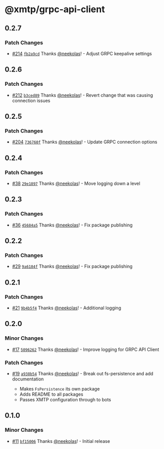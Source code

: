 # @xmtp/grpc-api-client

## 0.2.7

### Patch Changes

- [#214](https://github.com/xmtp/xmtp-node-js-tools/pull/214) [`fb2a9cd`](https://github.com/xmtp/xmtp-node-js-tools/commit/fb2a9cde0921d15d2f85fb9f6031d881ab5c67b7) Thanks [@neekolas](https://github.com/neekolas)! - Adjust GRPC keepalive settings

## 0.2.6

### Patch Changes

- [#212](https://github.com/xmtp/xmtp-node-js-tools/pull/212) [`b3ced89`](https://github.com/xmtp/xmtp-node-js-tools/commit/b3ced89c511621d79446e1d0a4ede4381342c80c) Thanks [@neekolas](https://github.com/neekolas)! - Revert change that was causing connection issues

## 0.2.5

### Patch Changes

- [#204](https://github.com/xmtp/xmtp-node-js-tools/pull/204) [`736760f`](https://github.com/xmtp/xmtp-node-js-tools/commit/736760f67ab512f91d79044a5e082ed105b52a1a) Thanks [@neekolas](https://github.com/neekolas)! - Update GRPC connection options

## 0.2.4

### Patch Changes

- [#38](https://github.com/xmtp/bot-kit-pro/pull/38) [`29e1897`](https://github.com/xmtp/bot-kit-pro/commit/29e1897e96a039786ab69a86555aa433b65d5814) Thanks [@neekolas](https://github.com/neekolas)! - Move logging down a level

## 0.2.3

### Patch Changes

- [#36](https://github.com/xmtp/bot-kit-pro/pull/36) [`45684a5`](https://github.com/xmtp/bot-kit-pro/commit/45684a513d306d4eff3503451a6a3fcd3c42dfb2) Thanks [@neekolas](https://github.com/neekolas)! - Fix package publishing

## 0.2.2

### Patch Changes

- [#29](https://github.com/xmtp/bot-kit-pro/pull/29) [`9a6184f`](https://github.com/xmtp/bot-kit-pro/commit/9a6184fb5d169c4c009bcf39949f37ef882e38fc) Thanks [@neekolas](https://github.com/neekolas)! - Fix package publishing

## 0.2.1

### Patch Changes

- [#21](https://github.com/xmtp/bot-kit-pro/pull/21) [`9b4b5f4`](https://github.com/xmtp/bot-kit-pro/commit/9b4b5f4abfa2765267467fa8a30339bd9297a39a) Thanks [@neekolas](https://github.com/neekolas)! - Additional logging

## 0.2.0

### Minor Changes

- [#17](https://github.com/xmtp/bot-kit-pro/pull/17) [`5096262`](https://github.com/xmtp/bot-kit-pro/commit/50962626053662300063465075368fd351aa1efe) Thanks [@neekolas](https://github.com/neekolas)! - Improve logging for GRPC API Client

### Patch Changes

- [#19](https://github.com/xmtp/bot-kit-pro/pull/19) [`a938b54`](https://github.com/xmtp/bot-kit-pro/commit/a938b54e0b5c95076bfc8bdb7b53a15b54d3926e) Thanks [@neekolas](https://github.com/neekolas)! - Break out fs-persistence and add documentation

  - Makes `FsPersistence` its own package
  - Adds README to all packages
  - Passes XMTP configuration through to bots

## 0.1.0

### Minor Changes

- [#11](https://github.com/xmtp/bot-kit-pro/pull/11) [`bf15006`](https://github.com/xmtp/bot-kit-pro/commit/bf150062efb92295812723098e5ffbf1eb2cf738) Thanks [@neekolas](https://github.com/neekolas)! - Initial release

